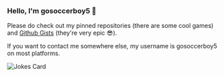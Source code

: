 ### Hello, I'm gosoccerboy5 👋

Please do check out my pinned repositories (there are some cool games) and [Github Gists](https://gist.github.com/gosoccerboy5) (they're very epic 😎). 

If you want to contact me somewhere else, my username is gosoccerboy5 on most platforms.

![Jokes Card](https://readme-jokes.vercel.app/api)
<!--![Language Percentage](https://github-readme-stats.vercel.app/api/top-langs/?username=gosoccerboy5&theme=github_dark)-->
